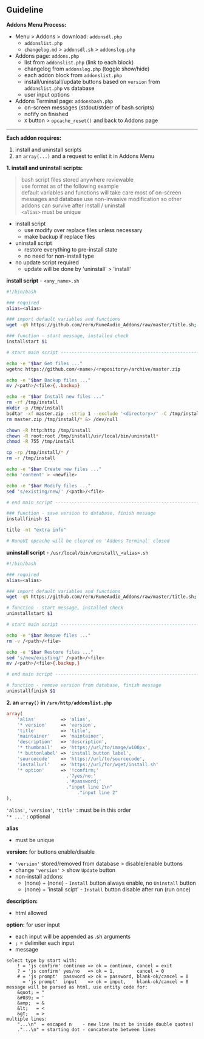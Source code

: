 Guideline
---
**Addons Menu Process:**  
- Menu > Addons > download: `addonsdl.php`
  - `addonslist.php`
  - `changelog.md` > `addonsdl.sh` > `addonslog.php`
- Addons page: `addons.php`
  - list from `addonslist.php` (link to each block)
  - changelog from `addonslog.php` (toggle show/hide)
  - each addon block from `addonslist.php`
  - install/uninstall/update buttons based on `version` from `addonslist.php` vs database
  - user input options
- Addons Terminal page: `addonsbash.php`
  - on-screen messages (stdout/stderr of bash scripts)
  - nofify on finished
  - `X` button > `opcache_reset()` and back to Addons page
  
---

**Each addon requires:**  
1. install and uninstall scripts
2. an `array(...)` and a request to enlist it in Addons Menu
  
**1. install and uninstall scripts:**  
> bash script files stored anywhere reviewable  
> use format as of the following example  
> default variables and functions will take care most of on-screen messages and database
> use non-invasive modification so other addons can survive after install / uninstall  
> `<alias>` must be unique  

- install script  
  - use modify over replace files unless necessary
  - make backup if replace files
- uninstall script
  - restore everything to pre-install state
  - no need for non-install type
- no update script required
  - update will be done by 'uninstall' > 'install'
  
**install script** - `<any_name>.sh`  
```sh
#!/bin/bash

### required
alias=<alias>

### import default variables and functions
wget -qN https://github.com/rern/RuneAudio_Addons/raw/master/title.sh; . title.sh; rm title.sh

### function - start message, installed check
installstart $1

# start main script ---------------------------------------------------------------------------------->>>

echo -e "$bar Get files ..."
wgetnc https://github.com/<name>/<repository>/archive/master.zip

echo -e "$bar Backup files ..."
mv /<path>/<file>{,.backup}

echo -e "$bar Install new files ..."
rm -rf /tmp/install
mkdir -p /tmp/install
bsdtar -xf master.zip --strip 1 --exclude '<directory>/' -C /tmp/install
rm master.zip /tmp/install/* &> /dev/null

chown -R http:http /tmp/install
chown -R root:root /tmp/install/usr/local/bin/uninstall*
chmod -R 755 /tmp/install

cp -rp /tmp/install/* /
rm -r /tmp/install

echo -e "$bar Create new files ..."
echo 'content' > <newfile>

echo -e "$bar Modify files ..."
sed 's/existing/new/' /<path>/<file>

# end main script ------------------------------------------------------------------------------------<<<

### function - save version to database, finish message
installfinish $1

title -nt "extra info"

# RuneUI opcache will be cleared on 'Addons Terminal' closed
```

**uninstall script** - `/usr/local/bin/uninstall\_<alias>.sh`  
```sh
#!/bin/bash

### required
alias=<alias>

### import default variables and functions
wget -qN https://github.com/rern/RuneAudio_Addons/raw/master/title.sh; . title.sh; rm title.sh

# function - start message, installed check
uninstallstart $1

# start main script ----------------------------------------------------------------------------------->>>

echo -e "$bar Remove files ..."
rm -v /<path>/<file>

echo -e "$bar Restore files ..."
sed 's/new/existing/' /<path>/<file>
mv /<path>/<file>{.backup,}

# end main script -----------------------------------------------------------------------------------<<<

# function - remove version from database, finish message
uninstallfinish $1
```
    
**2. an `array()` in `/srv/http/addonslist.php`**  
```php
array(
	'alias'         => 'alias',
	'* version'     => 'version',
	'title'         => 'title',
	'maintainer'    => 'maintainer',
	'description'   => 'description',
	'* thumbnail'   => 'https://url/to/image/w100px',
	'* buttonlabel' => 'install button label',
	'sourcecode'    => 'https://url/to/sourcecode',
	'installurl'    => 'https://url/for/wget/install.sh'
	'* option'      => '!confirm;'
	                  .'?yes/no;'
	                  .'#password;'
	                  ."input line 1\n"
	                      ."input line 2"
),
```
`'alias'`, `'version'`, `'title'` : must be in this order  
`'* ...'` : optional  

**alias**  
- must be unique

**version:** for buttons enable/disable  
- `'version'` stored/removed from database > disable/enable buttons
- change `'version'` > show `Update` button
- non-install addons:
	- (none) + (none)          - `Install` button always enable, no `Uninstall` button
	- (none) + 'install scipt' - `Install` button disable after run (run once)
    
**description:**  
- html allowed  

**option:** for user input  
- each input will be appended as <install>.sh arguments
- `;` = delimiter each input
- message
```
select type by start with:
    ! = 'js confirm' continue => ok = continue, cancel = exit
    ? = 'js confirm' yes/no   => ok = 1,        cancel = 0
    # = 'js prompt'  password => ok = password, blank-ok/cancel = 0
      = 'js prompt'  input    => ok = input,    blank-ok/cancel = 0
message will be parsed as html, use entity code for:
    &quot; = "
    &#039; = '
    &amp;  = &
    &lt;   = <
    &gt;   = >  
multiple lines:
    "...\n"  = escaped n    - new line (must be inside double quotes)
    ."...\n" = starting dot - concatenate between lines
```
